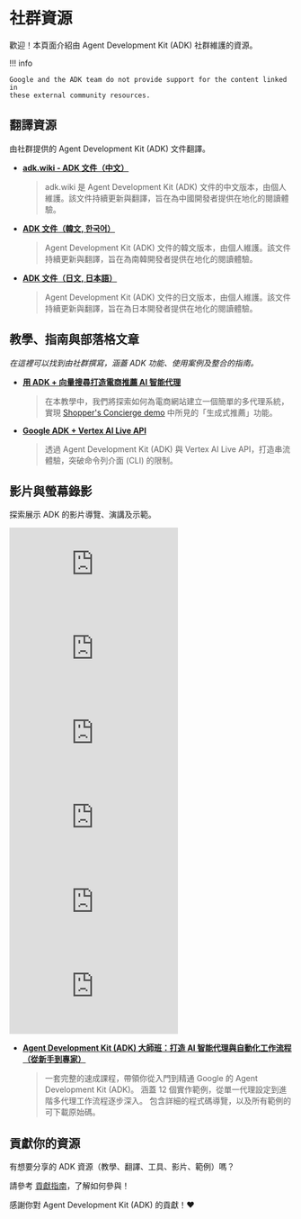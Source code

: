 # 社群資源

歡迎！本頁面介紹由 Agent Development Kit (ADK) 社群維護的資源。

!!! info

    Google and the ADK team do not provide support for the content linked in
    these external community resources.

## 翻譯資源

由社群提供的 Agent Development Kit (ADK) 文件翻譯。

*   **[adk.wiki - ADK 文件（中文）](https://adk.wiki/)**

    > adk.wiki 是 Agent Development Kit (ADK) 文件的中文版本，由個人維護。該文件持續更新與翻譯，旨在為中國開發者提供在地化的閱讀體驗。

*   **[ADK 文件（韓文, 한국어）](https://adk-labs.github.io/adk-docs/ko/)**

    > Agent Development Kit (ADK) 文件的韓文版本，由個人維護。該文件持續更新與翻譯，旨在為南韓開發者提供在地化的閱讀體驗。

*   **[ADK 文件（日文, 日本語）](https://adk-labs.github.io/adk-docs/ja/)**

    > Agent Development Kit (ADK) 文件的日文版本，由個人維護。該文件持續更新與翻譯，旨在為日本開發者提供在地化的閱讀體驗。

## 教學、指南與部落格文章

*在這裡可以找到由社群撰寫，涵蓋 ADK 功能、使用案例及整合的指南。*

*   **[用 ADK + 向量搜尋打造電商推薦 AI 智能代理](https://github.com/google/adk-docs/blob/main/examples/python/notebooks/shop_agent.ipynb)**

    > 在本教學中，我們將探索如何為電商網站建立一個簡單的多代理系統，實現 [Shopper's Concierge demo](https://www.youtube.com/watch?v=LwHPYyw7u6U) 中所見的「生成式推薦」功能。

* **[Google ADK + Vertex AI Live API](https://medium.com/google-cloud/google-adk-vertex-ai-live-api-125238982d5e)**

    > 透過 Agent Development Kit (ADK) 與 Vertex AI Live API，打造串流體驗，突破命令列介面 (CLI) 的限制。

## 影片與螢幕錄影

探索展示 ADK 的影片導覽、演講及示範。

<div class="video-grid">
  <div class="video-item">
    <div class="video-container">
      <iframe src="https://www.youtube-nocookie.com/embed/zgrOwow_uTQ?si=1xVxuZyW022Rq5ZC" title="YouTube video player" frameborder="0" allow="accelerometer; autoplay; clipboard-write; encrypted-media; gyroscope; picture-in-picture; web-share" referrerpolicy="strict-origin-when-cross-origin" allowfullscreen></iframe>
    </div>
  </div>

  <div class="video-item">
    <div class="video-container">
      <iframe src="https://www.youtube-nocookie.com/embed/44C8u0CDtSo?si=EkZu_m5O-fQPzORk" title="YouTube video player" frameborder="0" allow="accelerometer; autoplay; clipboard-write; encrypted-media; gyroscope; picture-in-picture; web-share" referrerpolicy="strict-origin-when-cross-origin" allowfullscreen></iframe>
    </div>
  </div>

  <div class="video-item">
    <div class="video-container">
      <iframe src="https://www.youtube-nocookie.com/embed/efcUXoMX818?si=Dwez2zH8OSwf7Ktg" title="YouTube video player" frameborder="0" allow="accelerometer; autoplay; clipboard-write; encrypted-media; gyroscope; picture-in-picture; web-share" referrerpolicy="strict-origin-when-cross-origin" allowfullscreen></iframe>
    </div>
  </div>

  <div class="video-item">
    <div class="video-container">
      <iframe src="https://www.youtube-nocookie.com/embed/hPzjkQFV5yI?si=GNbDQ1iqP4fok-SY" title="YouTube video player" frameborder="0" allow="accelerometer; autoplay; clipboard-write; encrypted-media; gyroscope; picture-in-picture; web-share" referrerpolicy="strict-origin-when-cross-origin" allowfullscreen></iframe>
    </div>
  </div>

  <div class="video-item">
    <div class="video-container">
      <iframe src="https://www.youtube-nocookie.com/embed/LwHPYyw7u6U" title="YouTube video player" frameborder="0" allow="accelerometer; autoplay; clipboard-write; encrypted-media; gyroscope; picture-in-picture; web-share" referrerpolicy="strict-origin-when-cross-origin" allowfullscreen></iframe>
    </div>
  </div>

  <div class="video-item">
    <div class="video-container">
      <iframe src="https://www.youtube-nocookie.com/embed/5ZmaWY7UX6k" title="ADK Tools Walkthrough" frameborder="0" allow="accelerometer; autoplay; clipboard-write; encrypted-media; gyroscope; picture-in-picture; web-share" referrerpolicy="strict-origin-when-cross-origin" allowfullscreen></iframe>
    </div>
  </div>

</div>

*   **[Agent Development Kit (ADK) 大師班：打造 AI 智能代理與自動化工作流程（從新手到專家）](https://www.youtube.com/watch?v=P4VFL9nIaIA)**

    > 一套完整的速成課程，帶領你從入門到精通 Google 的 Agent Development Kit (ADK)。
    > 涵蓋 12 個實作範例，從單一代理設定到進階多代理工作流程逐步深入。
    > 包含詳細的程式碼導覽，以及所有範例的可下載原始碼。

## 貢獻你的資源

有想要分享的 ADK 資源（教學、翻譯、工具、影片、範例）嗎？

請參考 [貢獻指南](contributing-guide.md)，了解如何參與！

感謝你對 Agent Development Kit (ADK) 的貢獻！❤️
